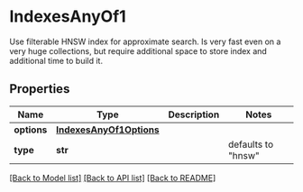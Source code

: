 # IndexesAnyOf1

Use filterable HNSW index for approximate search. Is very fast even on a very huge collections, but require additional space to store index and additional time to build it.
## Properties
Name | Type | Description | Notes
------------ | ------------- | ------------- | -------------
**options** | [**IndexesAnyOf1Options**](IndexesAnyOf1Options.md) |  | 
**type** | **str** |  | defaults to "hnsw"

[[Back to Model list]](../README.md#documentation-for-models) [[Back to API list]](../README.md#documentation-for-api-endpoints) [[Back to README]](../README.md)


